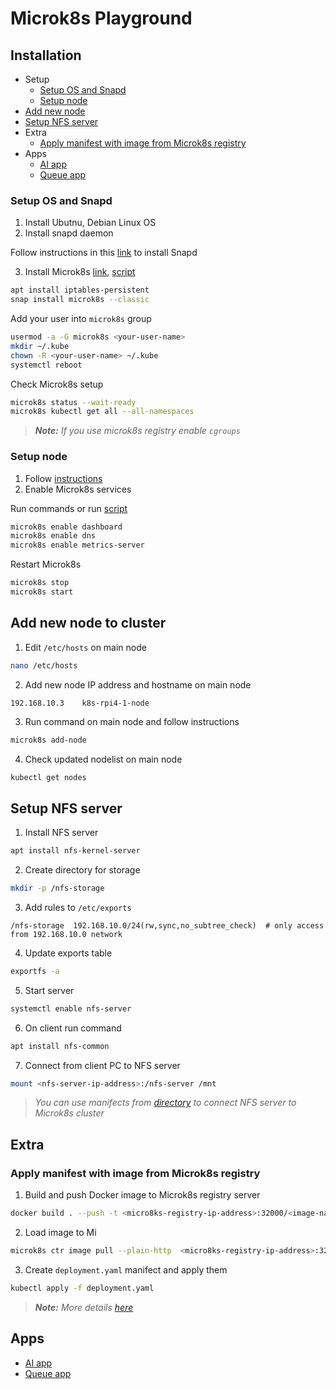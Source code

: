 # Microk8s Playground

## Installation
- Setup
    - [Setup OS and Snapd](#setup-os-and-snapd)
    - [Setup node](#setup-node)
- [Add new node](#add-new-node-to-cluster)
- [Setup NFS server](#setup-nfs-server)
- Extra
    - [Apply manifest with image from Microk8s registry](#apply-manifest-with-image-from-microk8s-registry)
- Apps
    - [AI app](#ai-app)
    - [Queue app](#queue-app)

### Setup OS and Snapd
1) Install Ubutnu, Debian Linux OS
2) Install snapd daemon 

Follow instructions in this [link](https://snapcraft.io/docs/installing-snapd) to install Snapd

3) Install Microk8s [link](https://microk8s.io/), [script](./scripts/install_microk8s.sh)
```bash
apt install iptables-persistent
snap install microk8s --classic
```

Add your user into `microk8s` group
```bash
usermod -a -G microk8s <your-user-name>
mkdir ~/.kube
chown -R <your-user-name> ~/.kube
systemctl reboot
```

Check Microk8s setup
```bash
microk8s status --wait-ready
microk8s kubectl get all --all-namespaces
```

> _**Note:** If you use microk8s registry enable `cgroups`_

### Setup node
1) Follow [instructions](#setup)
2) Enable Microk8s services

Run commands or run [script](./scripts/config_node.sh)
```bash
microk8s enable dashboard
microk8s enable dns
microk8s enable metrics-server
```

Restart Microk8s
```bash
microk8s stop
microk8s start
```

## Add new node to cluster
1) Edit `/etc/hosts` on main node
```bash
nano /etc/hosts
```

2) Add new node IP address and hostname on main node
```
192.168.10.3	k8s-rpi4-1-node
```

3) Run command on main node and follow instructions
```bash
microk8s add-node
```

4) Check updated nodelist on main node
```bash
kubectl get nodes
```

## Setup NFS server
1) Install NFS server
```bash
apt install nfs-kernel-server
```

2) Create directory for storage
```bash
mkdir -p /nfs-storage
```

3) Add rules to `/etc/exports`
```
/nfs-storage  192.168.10.0/24(rw,sync,no_subtree_check)  # only access from 192.168.10.0 network
```

4) Update exports table
```bash
exportfs -a
```

5) Start server
```bash
systemctl enable nfs-server
```

6) On client run command
```bash
apt install nfs-common
```

7) Connect from client PC to NFS server
```bash
mount <nfs-server-ip-address>:/nfs-server /mnt
```

> _You can use manifects from [directory](./pvc/) to connect NFS server to Microk8s cluster_


## Extra
### Apply manifest with image from Microk8s registry

1) Build and push Docker image to Microk8s registry server
```bash
docker build . --push -t <micro8ks-registry-ip-address>:32000/<image-name>:<image-tag>
```

2) Load image to Mi
```bash
microk8s ctr image pull --plain-http  <micro8ks-registry-ip-address>:32000/<image-name:image-tag>
```

3) Create `deployment.yaml` manifect and apply them
```bash
kubectl apply -f deployment.yaml
```

> _**Note:** More details [here](https://microk8s.io/docs/registry-built-in)_


## Apps
- [AI app](./apps/ai-app/)
- [Queue app](./apps/queue-app/)
